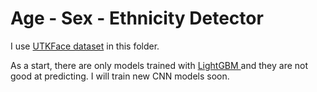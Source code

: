 # Age - Sex - Ethnicity Detector

I use [UTKFace dataset](https://susanqq.github.io/UTKFace/) in this folder.



As a start, there are only models trained with [LightGBM ](https://lightgbm.readthedocs.io/en/latest/)and they are not good at predicting. I will train new CNN models soon.